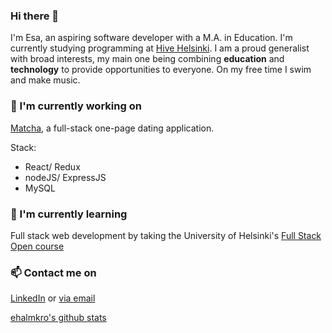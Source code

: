 

### Hi there 👋

I'm Esa, an aspiring software developer with a M.A. in Education. I'm currently studying programming at [Hive Helsinki](http://www.hive.fi). I am a proud generalist with broad interests, my main one being combining **education** and **technology** to provide opportunities to everyone. On my free time I swim and make music.

### 🔭 I'm currently working on
[Matcha](https://github.com/iljaSL/matcha), a full-stack one-page dating application. 

Stack: 
- React/ Redux
- nodeJS/ ExpressJS
- MySQL

### 🌱 I'm currently learning
Full stack web development by taking the University of Helsinki's [Full Stack Open course](https://fullstackopen.com/en)

### 📫 Contact me on
[LinkedIn](https://www.linkedin.com/in/esahalmkrona/)
or [via email](mailto:esa@halmkrona.fi?)

[ehalmkro's github stats](https://github-readme-stats.vercel.app/api?username=ehalmkro)
